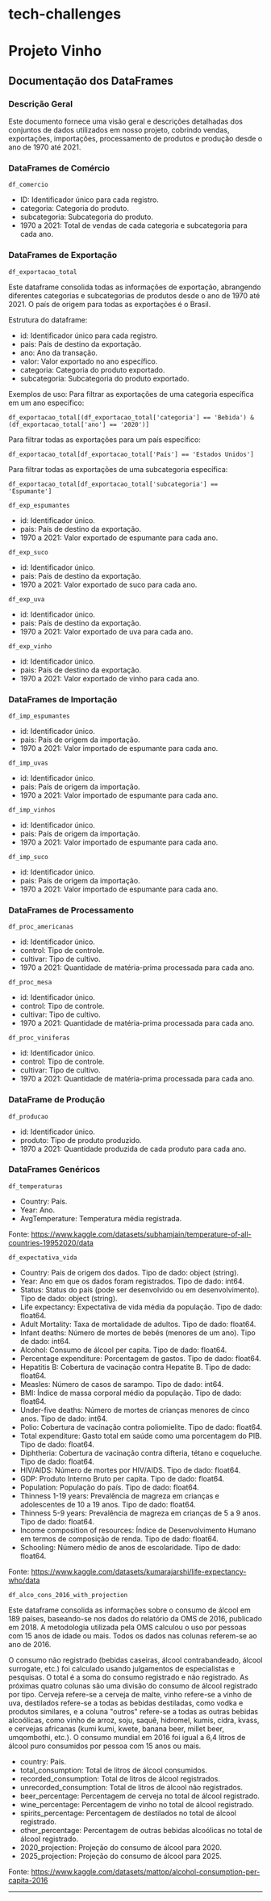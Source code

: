 # tech-challenges
# Projeto Vinho
## Documentação dos DataFrames

### Descrição Geral
Este documento fornece uma visão geral e descrições detalhadas dos conjuntos de dados utilizados em nosso projeto, cobrindo vendas, exportações, importações, processamento de produtos e produção desde o ano de 1970 até 2021.

### DataFrames de Comércio
`df_comercio`
- ID: Identificador único para cada registro.
- categoria: Categoria do produto.
- subcategoria: Subcategoria do produto.
- 1970 a 2021: Total de vendas de cada categoria e subcategoria para cada ano.

### DataFrames de Exportação
`df_exportacao_total`

Este dataframe consolida todas as informações de exportação, abrangendo diferentes categorias e subcategorias de produtos desde o ano de 1970 até 2021. O país de origem para todas as exportações é o Brasil.

Estrutura do dataframe:
- id: Identificador único para cada registro.
- pais: País de destino da exportação.
- ano: Ano da transação.
- valor: Valor exportado no ano específico.
- categoria: Categoria do produto exportado.
- subcategoria: Subcategoria do produto exportado.

Exemplos de uso:
Para filtrar as exportações de uma categoria específica em um ano específico:
```
df_exportacao_total[(df_exportacao_total['categoria'] == 'Bebida') & (df_exportacao_total['ano'] == '2020')]
```
Para filtrar todas as exportações para um país específico:
```
df_exportacao_total[df_exportacao_total['País'] == 'Estados Unidos']
```
Para filtrar todas as exportações de uma subcategoria específica:
```
df_exportacao_total[df_exportacao_total['subcategoria'] == 'Espumante']
```

`df_exp_espumantes`
- id: Identificador único.
- pais: País de destino da exportação.
- 1970 a 2021: Valor exportado de espumante para cada ano.

`df_exp_suco`
- id: Identificador único.
- pais: País de destino da exportação.
- 1970 a 2021: Valor exportado de suco para cada ano.

`df_exp_uva`
- id: Identificador único.
- pais: País de destino da exportação.
- 1970 a 2021: Valor exportado de uva para cada ano.

`df_exp_vinho`
- id: Identificador único.
- pais: País de destino da exportação.
- 1970 a 2021: Valor exportado de vinho para cada ano.

### DataFrames de Importação
`df_imp_espumantes`
- id: Identificador único.
- pais: País de origem da importação.
- 1970 a 2021: Valor importado de espumante para cada ano.

`df_imp_uvas`
- id: Identificador único.
- pais: País de origem da importação.
- 1970 a 2021: Valor importado de espumante para cada ano.

`df_imp_vinhos`
- id: Identificador único.
- pais: País de origem da importação.
- 1970 a 2021: Valor importado de espumante para cada ano.

`df_imp_suco`
- id: Identificador único.
- pais: País de origem da importação.
- 1970 a 2021: Valor importado de espumante para cada ano.

### DataFrames de Processamento
`df_proc_americanas`
- id: Identificador único.
- control: Tipo de controle.
- cultivar: Tipo de cultivo.
- 1970 a 2021: Quantidade de matéria-prima processada para cada ano.

`df_proc_mesa`
- id: Identificador único.
- control: Tipo de controle.
- cultivar: Tipo de cultivo.
- 1970 a 2021: Quantidade de matéria-prima processada para cada ano.

`df_proc_viniferas`
- id: Identificador único.
- control: Tipo de controle.
- cultivar: Tipo de cultivo.
- 1970 a 2021: Quantidade de matéria-prima processada para cada ano.

### DataFrame de Produção
`df_producao`
- id: Identificador único.
- produto: Tipo de produto produzido.
- 1970 a 2021: Quantidade produzida de cada produto para cada ano.

### DataFrames Genéricos
`df_temperaturas`
- Country: País.
- Year: Ano.
- AvgTemperature: Temperatura média registrada.

Fonte: https://www.kaggle.com/datasets/subhamjain/temperature-of-all-countries-19952020/data

`df_expectativa_vida`
- Country: País de origem dos dados. Tipo de dado: object (string).
- Year: Ano em que os dados foram registrados. Tipo de dado: int64.
- Status: Status do país (pode ser desenvolvido ou em desenvolvimento). Tipo de dado: object (string).
- Life expectancy: Expectativa de vida média da população. Tipo de dado: float64.
- Adult Mortality: Taxa de mortalidade de adultos. Tipo de dado: float64.
- Infant deaths: Número de mortes de bebês (menores de um ano). Tipo de dado: int64.
- Alcohol: Consumo de álcool per capita. Tipo de dado: float64.
- Percentage expenditure: Porcentagem de gastos. Tipo de dado: float64.
- Hepatitis B: Cobertura de vacinação contra Hepatite B. Tipo de dado: float64.
- Measles: Número de casos de sarampo. Tipo de dado: int64.
- BMI: Índice de massa corporal médio da população. Tipo de dado: float64.
- Under-five deaths: Número de mortes de crianças menores de cinco anos. Tipo de dado: int64.
- Polio: Cobertura de vacinação contra poliomielite. Tipo de dado: float64.
- Total expenditure: Gasto total em saúde como uma porcentagem do PIB. Tipo de dado: float64.
- Diphtheria: Cobertura de vacinação contra difteria, tétano e coqueluche. Tipo de dado: float64.
- HIV/AIDS: Número de mortes por HIV/AIDS. Tipo de dado: float64.
- GDP: Produto Interno Bruto per capita. Tipo de dado: float64.
- Population: População do país. Tipo de dado: float64.
- Thinness 1-19 years: Prevalência de magreza em crianças e adolescentes de 10 a 19 anos. Tipo de dado: float64.
- Thinness 5-9 years: Prevalência de magreza em crianças de 5 a 9 anos. Tipo de dado: float64.
- Income composition of resources: Índice de Desenvolvimento Humano em termos de composição de renda. Tipo de dado: float64.
- Schooling: Número médio de anos de escolaridade. Tipo de dado: float64.

Fonte: https://www.kaggle.com/datasets/kumarajarshi/life-expectancy-who/data

`df_alco_cons_2016_with_projection`

Este dataframe consolida as informações sobre o consumo de álcool em 189 países, baseando-se nos dados do relatório da OMS de 2016, publicado em 2018. A metodologia utilizada pela OMS calculou o uso por pessoas com 15 anos de idade ou mais. Todos os dados nas colunas referem-se ao ano de 2016.

O consumo não registrado (bebidas caseiras, álcool contrabandeado, álcool surrogate, etc.) foi calculado usando julgamentos de especialistas e pesquisas. O total é a soma do consumo registrado e não registrado. As próximas quatro colunas são uma divisão do consumo de álcool registrado por tipo. Cerveja refere-se a cerveja de malte, vinho refere-se a vinho de uva, destilados refere-se a todas as bebidas destiladas, como vodka e produtos similares, e a coluna "outros" refere-se a todas as outras bebidas alcoólicas, como vinho de arroz, soju, saquê, hidromel, kumis, cidra, kvass, e cervejas africanas (kumi kumi, kwete, banana beer, millet beer, umqombothi, etc.). O consumo mundial em 2016 foi igual a 6,4 litros de álcool puro consumidos por pessoa com 15 anos ou mais.

- country: País.
- total_consumption: Total de litros de álcool consumidos.
- recorded_consumption: Total de litros de álcool registrados.
- unrecorded_consumption: Total de litros de álcool não registrados.
- beer_percentage: Percentagem de cerveja no total de álcool registrado.
- wine_percentage: Percentagem de vinho no total de álcool registrado.
- spirits_percentage: Percentagem de destilados no total de álcool registrado.
- other_percentage: Percentagem de outras bebidas alcoólicas no total de álcool registrado.
- 2020_projection: Projeção do consumo de álcool para 2020.
- 2025_projection: Projeção do consumo de álcool para 2025.

Fonte: https://www.kaggle.com/datasets/mattop/alcohol-consumption-per-capita-2016


----
